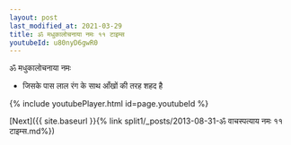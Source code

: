 ```yaml
---
layout: post
last_modified_at: 2021-03-29
title: ॐ मधुकालोचनाया नमः ११ टाइम्स
youtubeId: u80nyD6gwR0
---
```

 
 
 ॐ मधुकालोचनाया नमः  
 
 -  जिसके पास लाल रंग के साथ आँखों की तरह शहद है 
 
  
 
  
 
 
 
 
 
 


{% include youtubePlayer.html id=page.youtubeId %}
 
[Next]({{ site.baseurl }}{% link  split1/_posts/2013-08-31-ॐ वाचस्पत्याय नमः ११ टाइम्स.md%})
 
